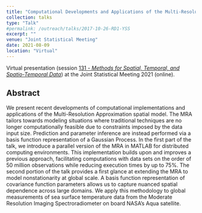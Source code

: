 ```yaml
---
title: "Computational Developments and Applications of the Multi-Resolution Approximation for Massive Spatial Data"
collection: talks
type: "Talk"
#permalink: /outreach/talks/2017-10-26-RD1-YSS
excerpt: ""
venue: "Joint Statistical Meeting"
date: 2021-08-09
location: "Virtual"
---
```


Virtual  presentation (session [131 - *Methods for Spatial, Temporal, and Spatio-Temporal Data*](https://ww2.amstat.org/meetings/jsm/2021/onlineprogram/ActivityDetails.cfm?sessionid=220688)) at the Joint Statistical Meeting 2021 (online).

## Abstract
We present recent developments of computational implementations and applications of the Multi-Resolution Approximation spatial model. The MRA tailors towards modeling situations where traditional techniques are no longer computationally feasible due to constraints imposed by the data input size. Prediction and parameter inference are instead performed via a basis function representation of a Gaussian Process. In the first part of the talk, we introduce a parallel version of the MRA in MATLAB for distributed computing environments. This implementation builds upon and improves a previous approach, facilitating computations with data sets on the order of 50 million observations while reducing execution times by up to 75%. The second portion of the talk provides a first glance at extending the MRA to model nonstationarity at global scale. A basis function representation of covariance function parameters allows us to capture nuanced spatial dependence across large domains. We apply this methodology to global measurements of sea surface temperature data from the Moderate Resolution Imaging Spectroradiometer on board NASA’s Aqua satellite. 
